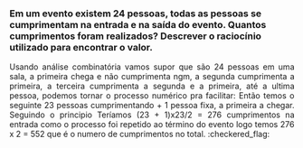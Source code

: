 <h3>Em um evento existem 24 pessoas, todas as pessoas se cumprimentam na entrada e
na saída do evento. Quantos cumprimentos foram realizados? Descrever o
raciocínio utilizado para encontrar o valor.</h3>

<p align="justify">Usando análise combinatória vamos supor que são 24 pessoas em uma sala, a primeira chega e não cumprimenta ngm, a segunda cumprimenta a primeira, a terceira cumprimenta a segunda e a primeira, até a ultima pessoa, podemos tornar o processo numérico pra facilitar: Então temos o seguinte 23 pessoas cumprimentando + 1 pessoa fixa, a primeira a chegar. Seguindo o principio Teríamos (23 + 1)x23/2 = 276 cumprimentos na entrada como o processo foi repetido ao término do evento logo temos 276 x 2 = 552 que é o numero de cumprimentos no total. :checkered_flag: <p>
